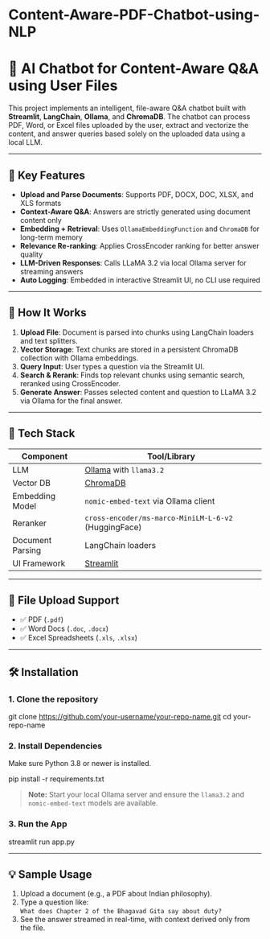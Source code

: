 # Content-Aware-PDF-Chatbot-using-NLP
# 📑 AI Chatbot for Content-Aware Q&A using User Files
This project implements an intelligent, file-aware Q&A chatbot built with **Streamlit**, **LangChain**, **Ollama**, and **ChromaDB**. The chatbot can process PDF, Word, or Excel files uploaded by the user, extract and vectorize the content, and answer queries based solely on the uploaded data using a local LLM.

---

## 🧠 Key Features

- **Upload and Parse Documents**: Supports PDF, DOCX, DOC, XLSX, and XLS formats
- **Context-Aware Q&A**: Answers are strictly generated using document content only
- **Embedding + Retrieval**: Uses `OllamaEmbeddingFunction` and `ChromaDB` for long-term memory
- **Relevance Re-ranking**: Applies CrossEncoder ranking for better answer quality
- **LLM-Driven Responses**: Calls LLaMA 3.2 via local Ollama server for streaming answers
- **Auto Logging**: Embedded in interactive Streamlit UI, no CLI use required

---

## 🚀 How It Works

1. **Upload File**: Document is parsed into chunks using LangChain loaders and text splitters.
2. **Vector Storage**: Text chunks are stored in a persistent ChromaDB collection with Ollama embeddings.
3. **Query Input**: User types a question via the Streamlit UI.
4. **Search & Rerank**: Finds top relevant chunks using semantic search, reranked using CrossEncoder.
5. **Generate Answer**: Passes selected content and question to LLaMA 3.2 via Ollama for the final answer.

---

## 🧰 Tech Stack

| Component         | Tool/Library                           |
|------------------|-----------------------------------------|
| LLM               | [Ollama](https://ollama.com/) with `llama3.2` |
| Vector DB         | [ChromaDB](https://www.trychroma.com/) |
| Embedding Model   | `nomic-embed-text` via Ollama client   |
| Reranker          | `cross-encoder/ms-marco-MiniLM-L-6-v2` (HuggingFace) |
| Document Parsing  | LangChain loaders                      |
| UI Framework      | [Streamlit](https://streamlit.io/)     |

---

## 📂 File Upload Support

- ✅ PDF (`.pdf`)
- ✅ Word Docs (`.doc`, `.docx`)
- ✅ Excel Spreadsheets (`.xls`, `.xlsx`)

---

## 🛠 Installation

### 1. Clone the repository

git clone https://github.com/your-username/your-repo-name.git
cd your-repo-name



### 2. Install Dependencies

Make sure Python 3.8 or newer is installed.

pip install -r requirements.txt


> **Note:** Start your local Ollama server and ensure the `llama3.2` and `nomic-embed-text` models are available.

### 3. Run the App

streamlit run app.py



---

## 💡 Sample Usage

1. Upload a document (e.g., a PDF about Indian philosophy).
2. Type a question like:  
   `What does Chapter 2 of the Bhagavad Gita say about duty?`
3. See the answer streamed in real-time, with context derived only from the file.
